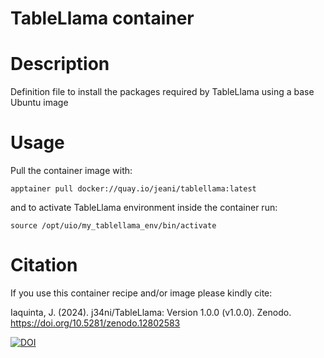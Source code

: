 # TableLlama container

# Description

Definition file to install the packages required by TableLlama using a base Ubuntu image 

# Usage

Pull the container image with: 

`apptainer pull docker://quay.io/jeani/tablellama:latest`

and to activate TableLlama environment inside the container run: 

`source /opt/uio/my_tablellama_env/bin/activate`

# Citation

If you use this container recipe and/or image please kindly cite:

Iaquinta, J. (2024). j34ni/TableLlama: Version 1.0.0 (v1.0.0). Zenodo. https://doi.org/10.5281/zenodo.12802583



[![DOI](https://zenodo.org/badge/DOI/10.5281/zenodo.12802583.svg)](https://doi.org/10.5281/zenodo.12802583)
